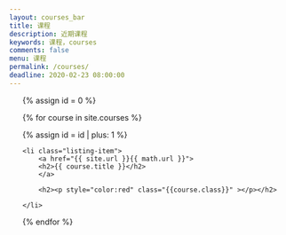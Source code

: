 ```yaml
---
layout: courses_bar
title: 课程
description: 近期课程
keywords: 课程，courses
comments: false
menu: 课程
permalink: /courses/
deadline: 2020-02-23 08:00:00
---
```



<ul class="listing">
{% assign id = 0 %}

{% for course in site.courses %}

{% assign id = id | plus: 1 %}

    <li class="listing-item">
    	<a href="{{ site.url }}{{ math.url }}">
        <h2>{{ course.title }}</h2> 
        </a>

        <h2><p style="color:red" class="{{course.class}}" ></p></h2>
  <script>
  
		document.getElementById("{{id}}").style.background = "green";
		
      function {{course.function}}() {
          countDown();

          function addZero(i) {
              return i < 10 ? "0" + i: i + "";
          }
          function countDown() {
              var nowtime = new Date();
              var endtime = new Date("2020/02/28,17:57:00");
              var lefttime = parseInt((endtime.getTime() - nowtime.getTime()) / 1000);
              var d = parseInt(lefttime / (24*60*60))
              var h = parseInt(lefttime / (60 * 60) % 24);
              var m = parseInt(lefttime / 60 % 60);
              var s = parseInt(lefttime % 60);
              d = addZero(d)
              h = addZero(h);
              m = addZero(m);
              s = addZero(s);
              document.querySelector(".{{course.class}}").innerHTML = `活动倒计时  ${d}天 ${h} 时${m} 分 ${s} 秒`;
              if (lefttime <= 0) {
                  document.querySelector(".{{course.class}}").innerHTML = "活动已结束";
                  return;
              }
              setTimeout(countDown, 1000);
            }
        }
    </script>
    </li>
{% endfor %}


</ul>

<script>    
      window.onload=function(){
  		{% for course in site.courses %}
  		  	{{course.function}}();
		{% endfor %}
      } 

</script>





